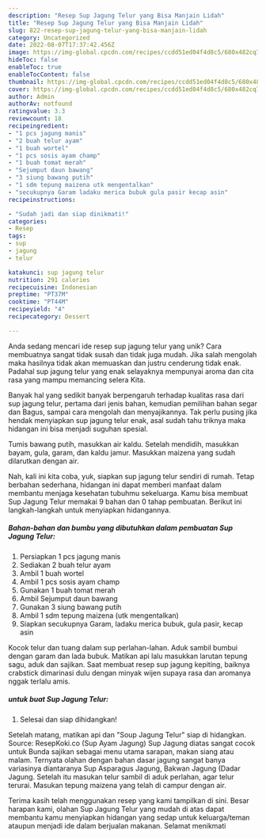 ```yaml
---
description: "Resep Sup Jagung Telur yang Bisa Manjain Lidah"
title: "Resep Sup Jagung Telur yang Bisa Manjain Lidah"
slug: 822-resep-sup-jagung-telur-yang-bisa-manjain-lidah
category: Uncategorized
date: 2022-08-07T17:37:42.456Z
image: https://img-global.cpcdn.com/recipes/ccdd51ed04f4d8c5/680x482cq70/sup-jagung-telur-foto-resep-utama.jpg
hideToc: false
enableToc: true
enableTocContent: false
thumbnail: https://img-global.cpcdn.com/recipes/ccdd51ed04f4d8c5/680x482cq70/sup-jagung-telur-foto-resep-utama.jpg
cover: https://img-global.cpcdn.com/recipes/ccdd51ed04f4d8c5/680x482cq70/sup-jagung-telur-foto-resep-utama.jpg
author: Admin
authorAv: notfound
ratingvalue: 3.3
reviewcount: 18
recipeingredient:
- "1 pcs jagung manis"
- "2 buah telur ayam"
- "1 buah wortel"
- "1 pcs sosis ayam champ"
- "1 buah tomat merah"
- "Sejumput daun bawang"
- "3 siung bawang putih"
- "1 sdm tepung maizena utk mengentalkan"
- "secukupnya Garam ladaku merica bubuk gula pasir kecap asin"
recipeinstructions:

- "Sudah jadi dan siap dinikmati!"
categories:
- Resep
tags:
- sup
- jagung
- telur

katakunci: sup jagung telur 
nutrition: 291 calories
recipecuisine: Indonesian
preptime: "PT37M"
cooktime: "PT44M"
recipeyield: "4"
recipecategory: Dessert

---
```





Anda sedang mencari ide resep sup jagung telur yang unik? Cara membuatnya sangat tidak susah dan tidak juga mudah. Jika salah mengolah maka hasilnya tidak akan memuaskan dan justru cenderung tidak enak. Padahal sup jagung telur yang enak selayaknya mempunyai aroma dan cita rasa yang mampu memancing selera Kita.





Banyak hal yang sedikit banyak berpengaruh terhadap kualitas rasa dari sup jagung telur, pertama dari jenis bahan, kemudian pemilihan bahan segar dan Bagus, sampai cara mengolah dan menyajikannya. Tak perlu pusing jika hendak menyiapkan sup jagung telur enak,      asal sudah tahu triknya maka hidangan ini bisa menjadi suguhan spesial.














Tumis bawang putih, masukkan air kaldu. Setelah mendidih, masukkan bayam, gula, garam, dan kaldu jamur. Masukkan maizena yang sudah dilarutkan dengan air.






Nah, kali ini kita coba, yuk, siapkan sup jagung telur sendiri di rumah. Tetap berbahan sederhana, hidangan ini dapat memberi manfaat dalam membantu menjaga kesehatan tubuhmu sekeluarga. Kamu bisa membuat Sup Jagung Telur memakai 9 bahan dan 0 tahap pembuatan. Berikut ini langkah-langkah untuk menyiapkan hidangannya.

<!--inarticleads1-->

##### Bahan-bahan dan bumbu yang dibutuhkan dalam pembuatan Sup Jagung Telur:

1. Persiapkan 1 pcs jagung manis
1. Sediakan 2 buah telur ayam
1. Ambil 1 buah wortel
1. Ambil 1 pcs sosis ayam champ
1. Gunakan 1 buah tomat merah
1. Ambil Sejumput daun bawang
1. Gunakan 3 siung bawang putih
1. Ambil 1 sdm tepung maizena (utk mengentalkan)
1. Siapkan secukupnya Garam, ladaku merica bubuk, gula pasir, kecap asin


Kocok telur dan tuang dalam sup perlahan-lahan. Aduk sambil bumbui dengan garam dan lada bubuk. Matikan api lalu masukkan larutan tepung sagu, aduk dan sajikan. Saat membuat resep sup jagung kepiting, baiknya crabstick dimarinasi dulu dengan minyak wijen supaya rasa dan aromanya nggak terlalu amis. 

<!--inarticleads2-->

#####  untuk buat Sup Jagung Telur:


1. Selesai dan siap dihidangkan!

Setelah matang, matikan api dan &#34;Soup Jagung Telur&#34; siap di hidangkan. Source: ResepKoki.co (Sup Ayam Jagung) Sup Jagung diatas sangat cocok untuk Bunda sajikan sebagai menu utama sarapan, makan siang atau malam. Ternyata olahan dengan bahan dasar jagung sangat banya variasinya diantaranya Sup Asparagus Jagung, Bakwan Jagung (Dadar Jagung. Setelah itu masukan telur sambil di aduk perlahan, agar telur terurai. Masukan tepung maizena yang telah di campur dengan air. 

Terima kasih telah menggunakan resep yang kami tampilkan di sini. Besar harapan kami, olahan Sup Jagung Telur yang mudah di atas dapat membantu kamu menyiapkan hidangan yang sedap untuk keluarga/teman ataupun menjadi ide dalam berjualan makanan. Selamat menikmati
